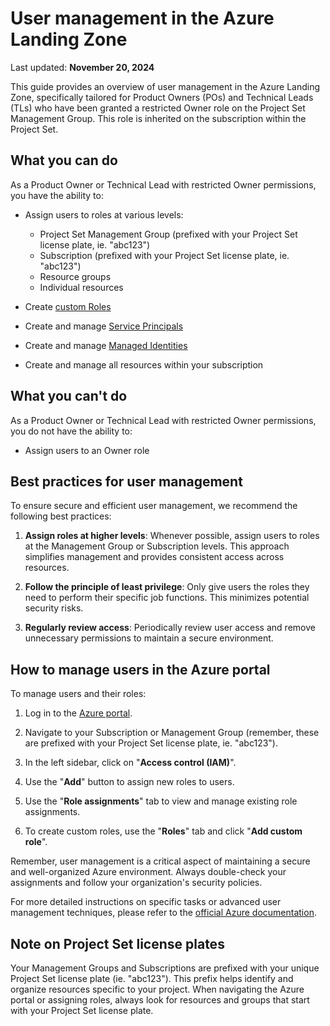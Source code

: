 # User management in the Azure Landing Zone

Last updated: **November 20, 2024**

This guide provides an overview of user management in the Azure Landing Zone, specifically tailored for Product Owners (POs) and Technical Leads (TLs) who have been granted a restricted Owner role on the Project Set Management Group. This role is inherited on the subscription within the Project Set.

## What you can do

As a Product Owner or Technical Lead with restricted Owner permissions, you have the ability to:

* Assign users to roles at various levels:

   - Project Set Management Group (prefixed with your Project Set license plate, ie. "abc123")
   - Subscription (prefixed with your Project Set license plate, ie. "abc123")
   - Resource groups
   - Individual resources

* Create [custom Roles](https://learn.microsoft.com/en-us/azure/role-based-access-control/custom-roles)
* Create and manage [Service Principals](https://learn.microsoft.com/en-us/entra/identity-platform/app-objects-and-service-principals?tabs=browser)
* Create and manage [Managed Identities](https://learn.microsoft.com/en-us/entra/identity/managed-identities-azure-resources/overview)
* Create and manage all resources within your subscription

## What you can't do

As a Product Owner or Technical Lead with restricted Owner permissions, you do not have the ability to:

* Assign users to an Owner role

## Best practices for user management

To ensure secure and efficient user management, we recommend the following best practices:

1. **Assign roles at higher levels**: Whenever possible, assign users to roles at the Management Group or Subscription levels. This approach simplifies management and provides consistent access across resources.

2. **Follow the principle of least privilege**: Only give users the roles they need to perform their specific job functions. This minimizes potential security risks.

3. **Regularly review access**: Periodically review user access and remove unnecessary permissions to maintain a secure environment.

## How to manage users in the Azure portal

To manage users and their roles:

1. Log in to the [Azure portal](https://portal.azure.com).

2. Navigate to your Subscription or Management Group (remember, these are prefixed with your Project Set license plate, ie. "abc123").

3. In the left sidebar, click on "**Access control (IAM)**".

4. Use the "**Add**" button to assign new roles to users.

5. Use the "**Role assignments**" tab to view and manage existing role assignments.

6. To create custom roles, use the "**Roles**" tab and click "**Add custom role**".

Remember, user management is a critical aspect of maintaining a secure and well-organized Azure environment. Always double-check your assignments and follow your organization's security policies.

For more detailed instructions on specific tasks or advanced user management techniques, please refer to the [official Azure documentation](https://docs.microsoft.com/en-us/azure/role-based-access-control/).

## Note on Project Set license plates

Your Management Groups and Subscriptions are prefixed with your unique Project Set license plate (ie. "abc123"). This prefix helps identify and organize resources specific to your project. When navigating the Azure portal or assigning roles, always look for resources and groups that start with your Project Set license plate.
